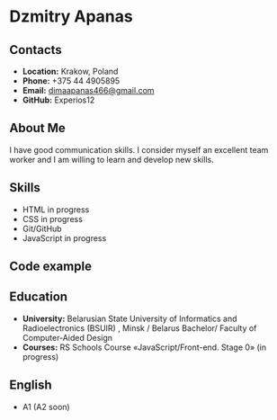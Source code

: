 # Dzmitry Apanas
## Contacts
* **Location:** Krakow, Poland
* **Phone:** +375 44 4905895
* **Email:** dimaapanas466@gmail.com
* **GitHub:** Experios12
## About Me
I have good communication skills. I consider myself an excellent team worker and I am willing to learn and develop new skills.
## Skills 
* HTML in progress
* CSS in progress
* Git/GitHub 
* JavaScript in progress 
## Code example
## Education 
* **University:** Belarusian State University of Informatics and Radioelectronics (BSUIR) , Minsk / Belarus 
Bachelor/ Faculty of Computer-Aided Design
* **Courses:** RS Schools Course «JavaScript/Front-end. Stage 0» (in progress)
## English 
* A1 (A2 soon) 